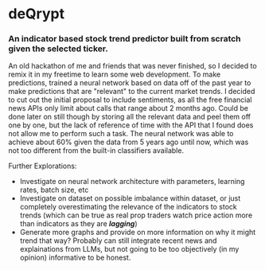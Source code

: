 # deQrypt

### An indicator based stock trend predictor built from scratch given the selected ticker.


An old hackathon of me and friends that was never finished, so I decided to remix it in my freetime to learn some web development.
To make predictions, trained a neural network based on data off of the past year to make predictions that are "relevant" to the current market trends.
I decided to cut out the initial proposal to include sentiments, as all the free financial news APIs only limit about calls that range about 2 months ago. Could be done later on still though by storing all the relevant data and peel them off one by one, but the lack of reference of time with the API that I found does not allow me to perform such a task.
The neural network was able to achieve about 60% given the data from 5 years ago until now, which was not too different from the built-in classifiers available.


Further Explorations:
- Investigate on neural network architecture with parameters, learning rates, batch size, etc
- Investigate on dataset on possible imbalance within dataset, or just completely overestimating the relevance of the indicators to stock trends (which can be true as real prop traders watch price action more than indicators as they are ***lagging***)
- Generate more graphs and provide on more information on why it might trend that way? Probably can still integrate recent news and explainations from LLMs, but not going to be too objectively (in my opinion) informative to be honest.

